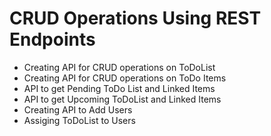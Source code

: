 # CRUD Operations Using REST Endpoints

- Creating API for CRUD operations on ToDoList
- Creating API for CRUD operations on ToDo Items
- API to get Pending ToDo List and Linked Items
- API to get Upcoming ToDoList and Linked Items
- Creating API to Add Users
- Assiging ToDoList to Users
